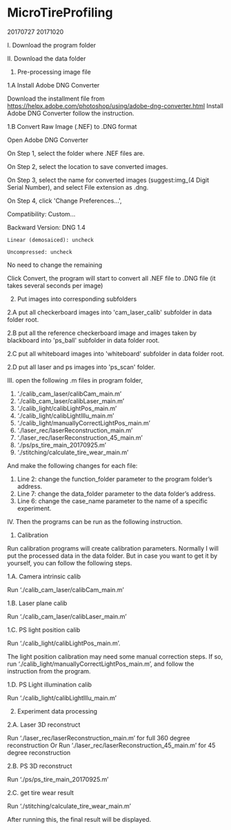 # MicroTireProfiling
20170727
20171020

I. Download the program folder

II. Download the data folder

1. Pre-processing image file

1.A Install Adobe DNG Converter

Download the installment file from https://helpx.adobe.com/photoshop/using/adobe-dng-converter.html
Install Adobe DNG Converter follow the instruction.

1.B Convert Raw Image (.NEF) to .DNG format

Open Adobe DNG Converter

On Step 1, select the folder where .NEF files are.

On Step 2, select the location to save converted images.

On Step 3, select the name for converted images (suggest:img_(4 Digit Serial Number), and select File extension as .dng.

On Step 4, click 'Change Preferences...', 

  Compatibility: Custom...

  Backward Version: DNG 1.4
  
    Linear (demosaiced): uncheck
    
    Uncompressed: uncheck
    
  No need to change the remaining
  
Click Convert, the program will start to convert all .NEF file to .DNG file (it takes several seconds per image)

2. Put images into corresponding subfolders

2.A put all checkerboard images into 'cam_laser_calib' subfolder in data folder root.

2.B put all the reference checkerboard image and images taken by blackboard into 'ps_ball' subfolder in data folder root.

2.C put all whiteboard images into 'whiteboard' subfolder in data folder root.

2.D put all laser and ps images into 'ps_scan' folder.

III. open the following .m files in program folder, 

1.	‘./calib_cam_laser/calibCam_main.m’
2.	‘./calib_cam_laser/calibLaser_main.m’
3.	‘./calib_light/calibLightPos_main.m’
4.	‘./calib_light/calibLightIllu_main.m’
5.	‘./calib_light/manuallyCorrectLightPos_main.m’
6.	‘./laser_rec/laserReconstruction_main.m’
7.	‘./laser_rec/laserReconstruction_45_main.m’
8.	‘./ps/ps_tire_main_20170925.m’
9.	‘./stitching/calculate_tire_wear_main.m’

And make the following changes for each file:

1.	Line 2: change the function_folder parameter to the program folder’s address.
2.	Line 7: change the data_folder parameter to the data folder’s address.
3.	Line 6: change the case_name parameter to the name of a specific experiment.

IV. Then the programs can be run as the following instruction.

1. Calibration

Run calibration programs will create calibration parameters. Normally I will put the processed data in the data folder. But in case you want to get it by yourself, you can follow the following steps.

1.A. Camera intrinsic calib

Run ‘./calib_cam_laser/calibCam_main.m’

1.B. Laser plane calib

Run ‘./calib_cam_laser/calibLaser_main.m’

1.C. PS light position calib

Run ‘./calib_light/calibLightPos_main.m’.

The light position calibration may need some manual correction steps. If so, run ‘./calib_light/manuallyCorrectLightPos_main.m’, and follow the instruction from the program.

1.D. PS Light illumination calib

Run ‘./calib_light/calibLightIllu_main.m’

2. Experiment data processing

2.A. Laser 3D reconstruct

Run ‘./laser_rec/laserReconstruction_main.m’ for full 360 degree reconstruction
Or Run ‘./laser_rec/laserReconstruction_45_main.m’ for 45 degree reconstruction

2.B. PS 3D reconstruct

Run  ‘./ps/ps_tire_main_20170925.m’

2.C. get tire wear result

Run ‘./stitching/calculate_tire_wear_main.m’

After running this, the final result will be displayed.

